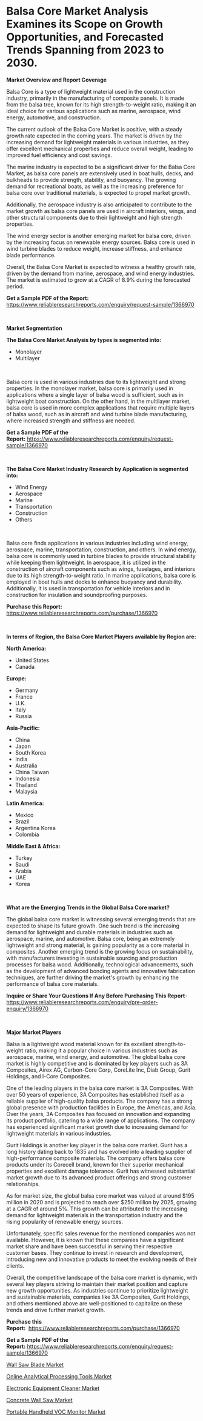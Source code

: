 <p><h1>Balsa Core Market Analysis Examines its Scope on Growth Opportunities, and Forecasted Trends Spanning from 2023 to 2030.</h1></p><p><strong>Market Overview and Report Coverage</strong></p>
<p><p>Balsa Core is a type of lightweight material used in the construction industry, primarily in the manufacturing of composite panels. It is made from the balsa tree, known for its high strength-to-weight ratio, making it an ideal choice for various applications such as marine, aerospace, wind energy, automotive, and construction.</p><p>The current outlook of the Balsa Core Market is positive, with a steady growth rate expected in the coming years. The market is driven by the increasing demand for lightweight materials in various industries, as they offer excellent mechanical properties and reduce overall weight, leading to improved fuel efficiency and cost savings.</p><p>The marine industry is expected to be a significant driver for the Balsa Core Market, as balsa core panels are extensively used in boat hulls, decks, and bulkheads to provide strength, stability, and buoyancy. The growing demand for recreational boats, as well as the increasing preference for balsa core over traditional materials, is expected to propel market growth.</p><p>Additionally, the aerospace industry is also anticipated to contribute to the market growth as balsa core panels are used in aircraft interiors, wings, and other structural components due to their lightweight and high strength properties.</p><p>The wind energy sector is another emerging market for balsa core, driven by the increasing focus on renewable energy sources. Balsa core is used in wind turbine blades to reduce weight, increase stiffness, and enhance blade performance.</p><p>Overall, the Balsa Core Market is expected to witness a healthy growth rate, driven by the demand from marine, aerospace, and wind energy industries. The market is estimated to grow at a CAGR of 8.9% during the forecasted period.</p></p>
<p><strong>Get a Sample PDF of the Report:</strong> <a href="https://www.reliableresearchreports.com/enquiry/request-sample/1366970">https://www.reliableresearchreports.com/enquiry/request-sample/1366970</a></p>
<p>&nbsp;</p>
<p><strong>Market Segmentation</strong></p>
<p><strong>The Balsa Core Market Analysis by types is segmented into:</strong></p>
<p><ul><li>Monolayer</li><li>Multilayer</li></ul></p>
<p>&nbsp;</p>
<p><p>Balsa core is used in various industries due to its lightweight and strong properties. In the monolayer market, balsa core is primarily used in applications where a single layer of balsa wood is sufficient, such as in lightweight boat construction. On the other hand, in the multilayer market, balsa core is used in more complex applications that require multiple layers of balsa wood, such as in aircraft and wind turbine blade manufacturing, where increased strength and stiffness are needed.</p></p>
<p><strong>Get a Sample PDF of the Report:</strong>&nbsp;<a href="https://www.reliableresearchreports.com/enquiry/request-sample/1366970">https://www.reliableresearchreports.com/enquiry/request-sample/1366970</a></p>
<p>&nbsp;</p>
<p><strong>The Balsa Core Market Industry Research by Application is segmented into:</strong></p>
<p><ul><li>Wind Energy</li><li>Aerospace</li><li>Marine</li><li>Transportation</li><li>Construction</li><li>Others</li></ul></p>
<p>&nbsp;</p>
<p><p>Balsa core finds applications in various industries including wind energy, aerospace, marine, transportation, construction, and others. In wind energy, balsa core is commonly used in turbine blades to provide structural stability while keeping them lightweight. In aerospace, it is utilized in the construction of aircraft components such as wings, fuselages, and interiors due to its high strength-to-weight ratio. In marine applications, balsa core is employed in boat hulls and decks to enhance buoyancy and durability. Additionally, it is used in transportation for vehicle interiors and in construction for insulation and soundproofing purposes.</p></p>
<p><strong>Purchase this Report:</strong>&nbsp; <a href="https://www.reliableresearchreports.com/purchase/1366970">https://www.reliableresearchreports.com/purchase/1366970</a></p>
<p>&nbsp;</p>
<p><strong>In terms of Region, the Balsa Core Market Players available by Region are:</strong></p>
<p>
    <p> <strong> North America: </strong>
        <ul>
            <li>United States</li>
            <li>Canada</li>
        </ul>
        </p> 
    <p> <strong> Europe: </strong>
        <ul>
            <li>Germany</li>
            <li>France</li>
            <li>U.K.</li>
            <li>Italy</li>
            <li>Russia</li>
        </ul>
        </p> 
    <p> <strong> Asia-Pacific: </strong>
        <ul>
            <li>China</li>
            <li>Japan</li>
            <li>South Korea</li>
            <li>India</li>
            <li>Australia</li>
            <li>China Taiwan</li>
            <li>Indonesia</li>
            <li>Thailand</li>
            <li>Malaysia</li>
        </ul>
        </p> 
    <p> <strong> Latin America: </strong>
        <ul>
            <li>Mexico</li>
            <li>Brazil</li>
            <li>Argentina Korea</li>
            <li>Colombia</li>
        </ul>
        </p> 
    <p> <strong> Middle East & Africa: </strong>
        <ul>
            <li>Turkey</li>
            <li>Saudi</li>
            <li>Arabia</li>
            <li>UAE</li>
            <li>Korea</li>
        </ul>
    </p>
    </p>
<p>&nbsp;</p>
<p><strong>What are the Emerging Trends in the Global Balsa Core market?</strong></p>
<p><p>The global balsa core market is witnessing several emerging trends that are expected to shape its future growth. One such trend is the increasing demand for lightweight and durable materials in industries such as aerospace, marine, and automotive. Balsa core, being an extremely lightweight and strong material, is gaining popularity as a core material in composites. Another emerging trend is the growing focus on sustainability, with manufacturers investing in sustainable sourcing and production processes for balsa wood. Additionally, technological advancements, such as the development of advanced bonding agents and innovative fabrication techniques, are further driving the market's growth by enhancing the performance of balsa core materials.</p></p>
<p><strong>Inquire or Share Your Questions If Any Before Purchasing This Report</strong>- <a href="https://www.reliableresearchreports.com/enquiry/pre-order-enquiry/1366970">https://www.reliableresearchreports.com/enquiry/pre-order-enquiry/1366970</a></p>
<p>&nbsp;</p>
<p><strong>Major Market Players</strong></p>
<p><p>Balsa is a lightweight wood material known for its excellent strength-to-weight ratio, making it a popular choice in various industries such as aerospace, marine, wind energy, and automotive. The global balsa core market is highly competitive and is dominated by key players such as 3A Composites, Airex AG, Carbon-Core Corp, CoreLite Inc, Diab Group, Gurit Holdings, and I-Core Composites.</p><p>One of the leading players in the balsa core market is 3A Composites. With over 50 years of experience, 3A Composites has established itself as a reliable supplier of high-quality balsa products. The company has a strong global presence with production facilities in Europe, the Americas, and Asia. Over the years, 3A Composites has focused on innovation and expanding its product portfolio, catering to a wide range of applications. The company has experienced significant market growth due to increasing demand for lightweight materials in various industries.</p><p>Gurit Holdings is another key player in the balsa core market. Gurit has a long history dating back to 1835 and has evolved into a leading supplier of high-performance composite materials. The company offers balsa core products under its Corecell brand, known for their superior mechanical properties and excellent damage tolerance. Gurit has witnessed substantial market growth due to its advanced product offerings and strong customer relationships.</p><p>As for market size, the global balsa core market was valued at around $195 million in 2020 and is projected to reach over $250 million by 2025, growing at a CAGR of around 5%. This growth can be attributed to the increasing demand for lightweight materials in the transportation industry and the rising popularity of renewable energy sources.</p><p>Unfortunately, specific sales revenue for the mentioned companies was not available. However, it is known that these companies have a significant market share and have been successful in serving their respective customer bases. They continue to invest in research and development, introducing new and innovative products to meet the evolving needs of their clients.</p><p>Overall, the competitive landscape of the balsa core market is dynamic, with several key players striving to maintain their market position and capture new growth opportunities. As industries continue to prioritize lightweight and sustainable materials, companies like 3A Composites, Gurit Holdings, and others mentioned above are well-positioned to capitalize on these trends and drive further market growth.</p></p>
<p><strong>Purchase this Report:</strong>&nbsp;&nbsp;<a href="https://www.reliableresearchreports.com/purchase/1366970">https://www.reliableresearchreports.com/purchase/1366970</a></p>
<p></p>
<p><strong>Get a Sample PDF of the Report:</strong>&nbsp;<a href="https://www.reliableresearchreports.com/enquiry/request-sample/1366970">https://www.reliableresearchreports.com/enquiry/request-sample/1366970</a></p>
<p><p><a href="https://www.linkedin.com/pulse/wall-saw-blade-market-size-growth-forecast-from-2023--x5zff/">Wall Saw Blade Market</a></p><p><a href="https://medium.com/@albertakoss2023/online-analytical-processing-tools-market-size-growth-forecast-2023-2030-65f29e999c91">Online Analytical Processing Tools Market</a></p><p><a href="https://medium.com/@ebbakautzer/electronic-equipment-cleaner-market-size-growth-forecast-2023-2030-bfe28c78875e">Electronic Equipment Cleaner Market</a></p><p><a href="https://www.linkedin.com/pulse/concrete-wall-saw-market-research-report-provides-thorough-jjoof/">Concrete Wall Saw Market</a></p><p><a href="https://www.linkedin.com/pulse/portable-handheld-voc-monitor-market-size-2023-2030-yjeyf/">Portable Handheld VOC Monitor Market</a></p></p>